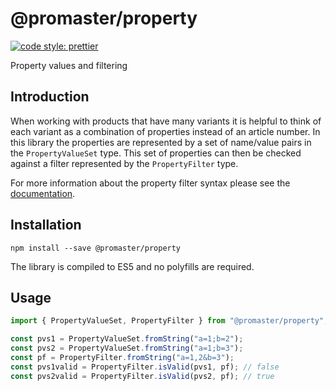 # @promaster/property

[![code style: prettier][prettier-image]][prettier-url]

Property values and filtering

## Introduction

When working with products that have many variants it is helpful to think of each variant as a combination of properties instead of an article number. In this library the properties are represented by a set of name/value pairs in the `PropertyValueSet` type. This set of properties can then be checked against a filter represented by the `PropertyFilter` type.

For more information about the property filter syntax please see the [documentation](https://docs.promaster.se/areas/product/#propertyfilters).

## Installation

`npm install --save @promaster/property`

The library is compiled to ES5 and no polyfills are required.

## Usage

```js
import { PropertyValueSet, PropertyFilter } from "@promaster/property";

const pvs1 = PropertyValueSet.fromString("a=1;b=2");
const pvs2 = PropertyValueSet.fromString("a=1;b=3");
const pf = PropertyFilter.fromString("a=1,2&b=3");
const pvs1valid = PropertyFilter.isValid(pvs1, pf); // false
const pvs2valid = PropertyFilter.isValid(pvs2, pf); // true
```

[prettier-image]: https://img.shields.io/badge/code_style-prettier-ff69b4.svg?style=flat
[prettier-url]: https://github.com/prettier/prettier
